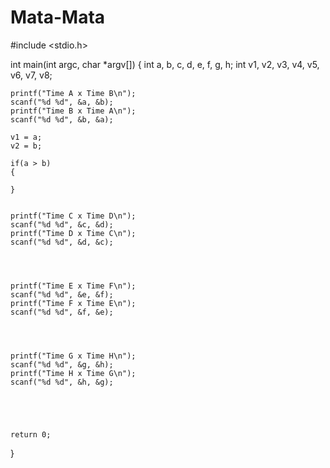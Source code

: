 # Mata-Mata

#include <stdio.h>

int main(int argc, char *argv[])
{
    int a, b, c, d, e, f, g, h;
    int v1, v2, v3, v4, v5, v6, v7, v8;
    
    printf("Time A x Time B\n");
    scanf("%d %d", &a, &b);
    printf("Time B x Time A\n");
    scanf("%d %d", &b, &a);
    
    v1 = a;
    v2 = b;
    
    if(a > b)
    {
        
    }
    
    
    printf("Time C x Time D\n");
    scanf("%d %d", &c, &d);
    printf("Time D x Time C\n");
    scanf("%d %d", &d, &c);
    
    
    
    
    printf("Time E x Time F\n");
    scanf("%d %d", &e, &f);
    printf("Time F x Time E\n");
    scanf("%d %d", &f, &e);
    
    
    
    
    printf("Time G x Time H\n");
    scanf("%d %d", &g, &h);
    printf("Time H x Time G\n");
    scanf("%d %d", &h, &g);




    
    return 0;
}
